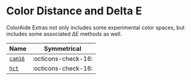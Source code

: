 # Color Distance and Delta E

ColorAide Extras not only includes some experimental color spaces, but includes some associated ∆E methods as well.

Name                   | Symmetrical
---------------------- | -----------
[`cam16`](./cam16.md)  | :octicons-check-16:
[`hct`](./hct.md)      | :octicons-check-16:
